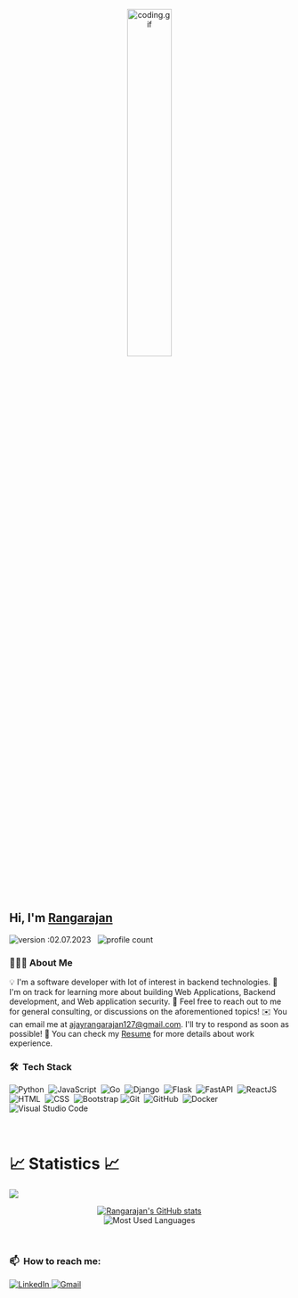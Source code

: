 <p align="center"><img src="https://i.imgur.com/cSTuEfQ.gif" width="40%" alt="coding.gif"></p>

<br>

## Hi, I'm [Rangarajan](https://github.com/AjayRangarajan "Rangarajan's profile")

![version :02.07.2023](https://img.shields.io/badge/version-02.07.2023-informational) &nbsp;
![profile count](https://komarev.com/ghpvc/?username=AjayRangarajan&color=red)&nbsp;

### 👨🏻‍💻&nbsp;About Me

💡 I'm a software developer with lot of interest in backend technologies.
🌱 I'm on track for learning more about building Web Applications, Backend development, and Web application security.
💬 Feel free to reach out to me for general consulting, or discussions on the aforementioned topics!
✉️ You can email me at ajayrangarajan127@gmail.com. I'll try to respond as soon as possible!
📄 You can check my [Resume](https://drive.google.com/drive/folders/1l1mDCCkmWPUF9R_qEEgRULvb3U_cKDuy?usp=sharing) for more details about work experience.

### 🛠 &nbsp;Tech Stack

![Python](https://img.shields.io/badge/-Python-05122A?style=flat&logo=python)&nbsp;
![JavaScript](https://img.shields.io/badge/-JavaScript-05122A?style=flat&logo=javascript)&nbsp;
![Go](https://img.shields.io/badge/-Go-05122A?style=flat&logo=Go&logoColor=A8B9CC)&nbsp;
![Django](https://img.shields.io/badge/-Django-05122A?style=flat&logo=django)&nbsp;
![Flask](https://img.shields.io/badge/-Flask-05122A?style=flat&logo=flask)&nbsp;
![FastAPI](https://img.shields.io/badge/-FastAPI-05122A?style=flat&logo=fastapi)&nbsp;
![ReactJS](https://img.shields.io/badge/-ReactJS-05122A?style=flat&logo=react)&nbsp;
![HTML](https://img.shields.io/badge/-HTML-05122A?style=flat&logo=HTML5)&nbsp;
![CSS](https://img.shields.io/badge/-CSS-05122A?style=flat&logo=CSS3&logoColor=1572B6)&nbsp;
![Bootstrap](https://img.shields.io/badge/-Bootstrap-05122A?style=flat&logo=bootstrap&logoColor=563D7C)
![Git](https://img.shields.io/badge/-Git-05122A?style=flat&logo=git)&nbsp;
![GitHub](https://img.shields.io/badge/-GitHub-05122A?style=flat&logo=github)&nbsp;
![Docker](https://img.shields.io/badge/-Docker-05122A?style=flat&logo=docker)&nbsp;
![Visual Studio Code](https://img.shields.io/badge/-Visual%20Studio%20Code-05122A?style=flat&logo=visual-studio-code&logoColor=007ACC)&nbsp;

</br>

# 📈 Statistics 📈

![](https://komarev.com/ghpvc/?username=ajayrangarajan&color=447ff7&label=Visitor+count)

<p align="center">
  <a href="https://github.com/AjayRangarajan">
    <img src="https://github-readme-stats.vercel.app/api?username=AjayRangarajan&show_icons=true&theme=github_dark&hide_border=true" alt="Rangarajan's GitHub stats" />
  </a>
  <br/>
  <img src="https://github-readme-stats.vercel.app/api/top-langs/?username=AjayRangarajan&theme=vue-dark&show_icons=true&hide_border=true&layout=compact" alt="Most Used Languages" />
</p>

</br>

### 📫 &nbsp;How to reach me:
<a href="https://www.linkedin.com/in/rangarajan-n-172948189/">
  <img alt="LinkedIn" src="https://img.shields.io/badge/linkedin%20-%230077B5.svg?&style=flat&logo=linkedin&logoColor=white"/>
</a>
<a href="mailto:ajayrangarajan127@gmail.com"> 
  <img alt="Gmail" src="https://img.shields.io/badge/Gmail-D14836?style=flat&logo=gmail&logoColor=white" />
</a> 